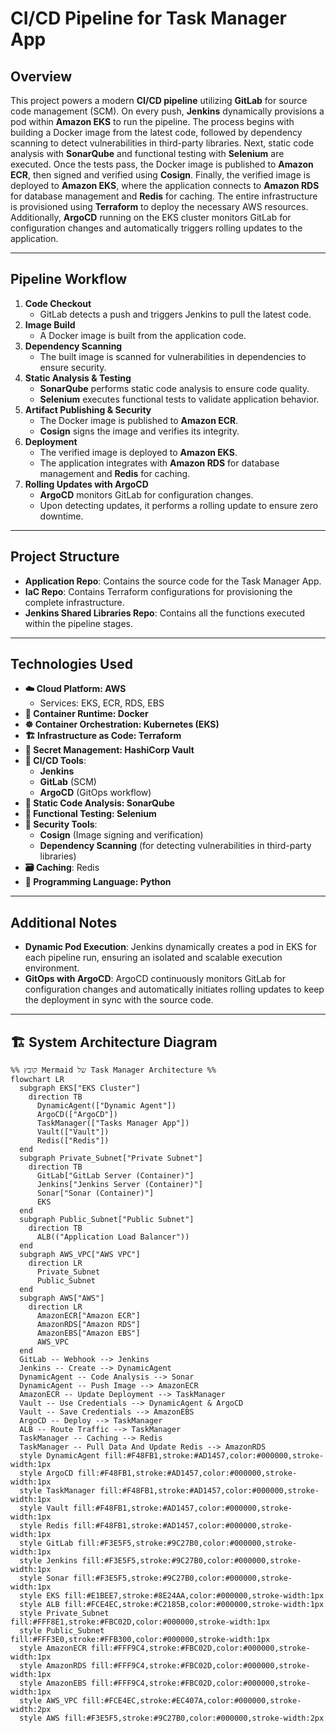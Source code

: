 # CI/CD Pipeline for Task Manager App

## Overview
This project powers a modern **CI/CD pipeline** utilizing **GitLab** for source code management (SCM). On every push, **Jenkins** dynamically provisions a pod within **Amazon EKS** to run the pipeline. The process begins with building a Docker image from the latest code, followed by dependency scanning to detect vulnerabilities in third-party libraries. Next, static code analysis with **SonarQube** and functional testing with **Selenium** are executed. Once the tests pass, the Docker image is published to **Amazon ECR**, then signed and verified using **Cosign**. Finally, the verified image is deployed to **Amazon EKS**, where the application connects to **Amazon RDS** for database management and **Redis** for caching. The entire infrastructure is provisioned using **Terraform** to deploy the necessary AWS resources. Additionally, **ArgoCD** running on the EKS cluster monitors GitLab for configuration changes and automatically triggers rolling updates to the application.

---

## Pipeline Workflow
1. **Code Checkout**  
   - GitLab detects a push and triggers Jenkins to pull the latest code.
2. **Image Build**  
   - A Docker image is built from the application code.
3. **Dependency Scanning**  
   - The built image is scanned for vulnerabilities in dependencies to ensure security.
4. **Static Analysis & Testing**  
   - **SonarQube** performs static code analysis to ensure code quality.  
   - **Selenium** executes functional tests to validate application behavior.
5. **Artifact Publishing & Security**  
   - The Docker image is published to **Amazon ECR**.  
   - **Cosign** signs the image and verifies its integrity.
6. **Deployment**  
   - The verified image is deployed to **Amazon EKS**.  
   - The application integrates with **Amazon RDS** for database management and **Redis** for caching.
7. **Rolling Updates with ArgoCD**  
   - **ArgoCD** monitors GitLab for configuration changes.  
   - Upon detecting updates, it performs a rolling update to ensure zero downtime.

---

## Project Structure
- **Application Repo**: Contains the source code for the Task Manager App.
- **IaC Repo**: Contains Terraform configurations for provisioning the complete infrastructure.
- **Jenkins Shared Libraries Repo**: Contains all the functions executed within the pipeline stages.

---

## Technologies Used
- **☁️ Cloud Platform: AWS**  
  - Services: EKS, ECR, RDS, EBS
- **🐳 Container Runtime: Docker**
- **☸️ Container Orchestration: Kubernetes (EKS)**
- **🏗️ Infrastructure as Code: Terraform**
- **🔐 Secret Management: HashiCorp Vault**
- **🤖 CI/CD Tools**:  
  - **Jenkins**  
  - **GitLab** (SCM)  
  - **ArgoCD** (GitOps workflow)
- **🔎 Static Code Analysis: SonarQube**
- **🧪 Functional Testing: Selenium**
- **🔏 Security Tools**:  
  - **Cosign** (Image signing and verification)
  - **Dependency Scanning** (for detecting vulnerabilities in third-party libraries)
- **🗃️ Caching**: Redis
- **🐍 Programming Language: Python**

---

## Additional Notes
- **Dynamic Pod Execution**: Jenkins dynamically creates a pod in EKS for each pipeline run, ensuring an isolated and scalable execution environment.
- **GitOps with ArgoCD**: ArgoCD continuously monitors GitLab for configuration changes and automatically initiates rolling updates to keep the deployment in sync with the source code.

---

## 🏗️ System Architecture Diagram

```mermaid
%% קובץ Mermaid של Task Manager Architecture %%
flowchart LR
  subgraph EKS["EKS Cluster"]
    direction TB
      DynamicAgent(["Dynamic Agent"])
      ArgoCD(["ArgoCD"])
      TaskManager(["Tasks Manager App"])
      Vault(["Vault"])
      Redis(["Redis"])
  end
  subgraph Private_Subnet["Private Subnet"]
    direction TB
      GitLab["GitLab Server (Container)"]
      Jenkins["Jenkins Server (Container)"]
      Sonar["Sonar (Container)"]
      EKS
  end
  subgraph Public_Subnet["Public Subnet"]
    direction TB
      ALB(("Application Load Balancer"))
  end
  subgraph AWS_VPC["AWS VPC"]
    direction LR
      Private_Subnet
      Public_Subnet
  end
  subgraph AWS["AWS"]
    direction LR
      AmazonECR["Amazon ECR"]
      AmazonRDS["Amazon RDS"]
      AmazonEBS["Amazon EBS"]
      AWS_VPC
  end
  GitLab -- Webhook --> Jenkins
  Jenkins -- Create --> DynamicAgent
  DynamicAgent -- Code Analysis --> Sonar
  DynamicAgent -- Push Image --> AmazonECR
  AmazonECR -- Update Deployment --> TaskManager
  Vault -- Use Credentials --> DynamicAgent & ArgoCD
  Vault -- Save Credentials --> AmazonEBS
  ArgoCD -- Deploy --> TaskManager
  ALB -- Route Traffic --> TaskManager
  TaskManager -- Caching --> Redis
  TaskManager -- Pull Data And Update Redis --> AmazonRDS
  style DynamicAgent fill:#F48FB1,stroke:#AD1457,color:#000000,stroke-width:1px
  style ArgoCD fill:#F48FB1,stroke:#AD1457,color:#000000,stroke-width:1px
  style TaskManager fill:#F48FB1,stroke:#AD1457,color:#000000,stroke-width:1px
  style Vault fill:#F48FB1,stroke:#AD1457,color:#000000,stroke-width:1px
  style Redis fill:#F48FB1,stroke:#AD1457,color:#000000,stroke-width:1px
  style GitLab fill:#F3E5F5,stroke:#9C27B0,color:#000000,stroke-width:1px
  style Jenkins fill:#F3E5F5,stroke:#9C27B0,color:#000000,stroke-width:1px
  style Sonar fill:#F3E5F5,stroke:#9C27B0,color:#000000,stroke-width:1px
  style EKS fill:#E1BEE7,stroke:#8E24AA,color:#000000,stroke-width:1px
  style ALB fill:#FCE4EC,stroke:#C2185B,color:#000000,stroke-width:1px
  style Private_Subnet fill:#FFF8E1,stroke:#FBC02D,color:#000000,stroke-width:1px
  style Public_Subnet fill:#FFF3E0,stroke:#FFB300,color:#000000,stroke-width:1px
  style AmazonECR fill:#FFF9C4,stroke:#FBC02D,color:#000000,stroke-width:1px
  style AmazonRDS fill:#FFF9C4,stroke:#FBC02D,color:#000000,stroke-width:1px
  style AmazonEBS fill:#FFF9C4,stroke:#FBC02D,color:#000000,stroke-width:1px
  style AWS_VPC fill:#FCE4EC,stroke:#EC407A,color:#000000,stroke-width:2px
  style AWS fill:#F3E5F5,stroke:#9C27B0,color:#000000,stroke-width:2px


